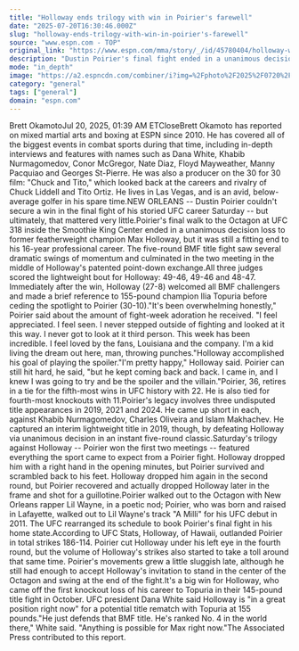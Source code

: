 ```yaml
---
title: "Holloway ends trilogy with win in Poirier's farewell"
date: "2025-07-20T16:30:46.000Z"
slug: "holloway-ends-trilogy-with-win-in-poirier's-farewell"
source: "www.espn.com - TOP"
original_link: "https://www.espn.com/mma/story/_/id/45780404/holloway-wins-ufc-318-main-event-poirier-retirement-fight"
description: "Dustin Poirier's final fight ended in a unanimous decision loss to Max Holloway in a thrilling UFC 318 main event."
mode: "in_depth"
image: "https://a2.espncdn.com/combiner/i?img=%2Fphoto%2F2025%2F0720%2Fr1521253_1296x729_16%2D9.jpg"
category: "general"
tags: ["general"]
domain: "espn.com"
---
```

Brett OkamotoJul 20, 2025, 01:39 AM ETCloseBrett Okamoto has reported on mixed martial arts and boxing at ESPN since 2010. He has covered all of the biggest events in combat sports during that time, including in-depth interviews and features with names such as Dana White, Khabib Nurmagomedov, Conor McGregor, Nate Diaz, Floyd Mayweather, Manny Pacquiao and Georges St-Pierre. He was also a producer on the 30 for 30 film: "Chuck and Tito," which looked back at the careers and rivalry of Chuck Liddell and Tito Ortiz. He lives in Las Vegas, and is an avid, below-average golfer in his spare time.NEW ORLEANS -- Dustin Poirier couldn't secure a win in the final fight of his storied UFC career Saturday -- but ultimately, that mattered very little.Poirier's final walk to the Octagon at UFC 318 inside the Smoothie King Center ended in a unanimous decision loss to former featherweight champion Max Holloway, but it was still a fitting end to his 16-year professional career. The five-round BMF title fight saw several dramatic swings of momentum and culminated in the two meeting in the middle of Holloway's patented point-down exchange.All three judges scored the lightweight bout for Holloway: 49-46, 49-46 and 48-47. Immediately after the win, Holloway (27-8) welcomed all BMF challengers and made a brief reference to 155-pound champion Ilia Topuria before ceding the spotlight to Poirier (30-10)."It's been overwhelming honestly," Poirier said about the amount of fight-week adoration he received. "I feel appreciated. I feel seen. I never stepped outside of fighting and looked at it this way. I never got to look at it third person. This week has been incredible. I feel loved by the fans, Louisiana and the company. I'm a kid living the dream out here, man, throwing punches."Holloway accomplished his goal of playing the spoiler."I'm pretty happy," Holloway said. Poirier can still hit hard, he said, "but he kept coming back and back. I came in, and I knew I was going to try and be the spoiler and the villain."Poirier, 36, retires in a tie for the fifth-most wins in UFC history with 22. He is also tied for fourth-most knockouts with 11.Poirier's legacy involves three undisputed title appearances in 2019, 2021 and 2024. He came up short in each, against Khabib Nurmagomedov, Charles Oliveira and Islam Makhachev. He captured an interim lightweight title in 2019, though, by defeating Holloway via unanimous decision in an instant five-round classic.Saturday's trilogy against Holloway -- Poirier won the first two meetings -- featured everything the sport came to expect from a Poirier fight. Holloway dropped him with a right hand in the opening minutes, but Poirier survived and scrambled back to his feet. Holloway dropped him again in the second round, but Poirier recovered and actually dropped Holloway later in the frame and shot for a guillotine.Poirier walked out to the Octagon with New Orleans rapper Lil Wayne, in a poetic nod; Poirier, who was born and raised in Lafayette, walked out to Lil Wayne's track "A Milli" for his UFC debut in 2011. The UFC rearranged its schedule to book Poirier's final fight in his home state.According to UFC Stats, Holloway, of Hawaii, outlanded Poirier in total strikes 186-114. Poirier cut Holloway under his left eye in the fourth round, but the volume of Holloway's strikes also started to take a toll around that same time. Poirier's movements grew a little sluggish late, although he still had enough to accept Holloway's invitation to stand in the center of the Octagon and swing at the end of the fight.It's a big win for Holloway, who came off the first knockout loss of his career to Topuria in their 145-pound title fight in October. UFC president Dana White said Holloway is "in a great position right now" for a potential title rematch with Topuria at 155 pounds."He just defends that BMF title. He's ranked No. 4 in the world there," White said. "Anything is possible for Max right now."The Associated Press contributed to this report.